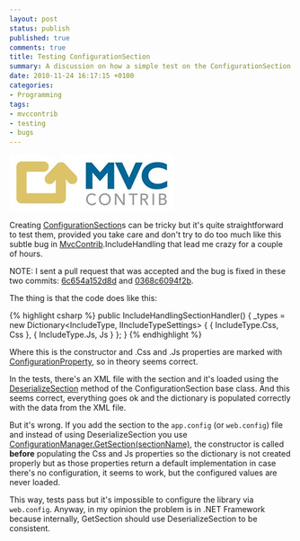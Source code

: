 ```yaml
---
layout: post
status: publish
published: true
comments: true
title: Testing ConfigurationSection
summary: A discussion on how a simple test on the ConfigurationSection may work but won't do it on a real environment because the way the classes are constructed
date: 2010-11-24 16:17:15 +0100
categories:
- Programming
tags:
- mvccontrib
- testing
- bugs
---
```

![MVC Contrib Logo](/images/logoset-final.jpg)

Creating [ConfigurationSection](http://msdn.microsoft.com/en-us/library/system.configuration.configurationsection.aspx)s can be tricky but it's quite straightforward to test them, provided you take care and don't try to do too much like this subtle bug in [MvcContrib](http://mvccontrib.codeplex.com/).IncludeHandling that lead me crazy for a couple of hours.

NOTE: I sent a pull request that was accepted and the bug is fixed in these two commits: [6c654a152d8d](https://mvccontrib.codeplex.com/SourceControl/changeset/6c654a152d8d) and [0368c6094f2b](https://mvccontrib.codeplex.com/SourceControl/changeset/0368c6094f2b).

The thing is that the code does like this:

{% highlight csharp %}
public IncludeHandlingSectionHandler()
{
    _types = new Dictionary<IncludeType, IIncludeTypeSettings>
    {
        { IncludeType.Css, Css },
        { IncludeType.Js, Js }
    };
}
{% endhighlight %}

Where this is the constructor and .Css and .Js properties are marked with [ConfigurationProperty](http://msdn.microsoft.com/en-us/library/system.configuration.configurationpropertyattribute.aspx), so in theory seems correct.

In the tests, there's an XML file with the section and it's loaded using the [DeserializeSection](http://msdn.microsoft.com/en-us/library/system.configuration.configurationsection.deserializesection.aspx) method of the ConfigurationSection base class. And this seems correct, everything goes ok and the dictionary is populated correctly with the data from the XML file.

But it's wrong. If you add the section to the `app.config` (or `web.config`) file and instead of using DeserializeSection you use [ConfigurationManager.GetSection(sectionName)](http://msdn.microsoft.com/en-us/library/system.configuration.configurationmanager.getsection.aspx), the constructor is called **before** populating the Css and Js properties so the dictionary is not created properly but as those properties return a default implementation in case there's no configuration, it seems to work, but the configured values are never loaded.

This way, tests pass but it's impossible to configure the library via `web.config`. Anyway, in my opinion the problem is in .NET Framework because internally, GetSection should use DeserializeSection to be consistent.